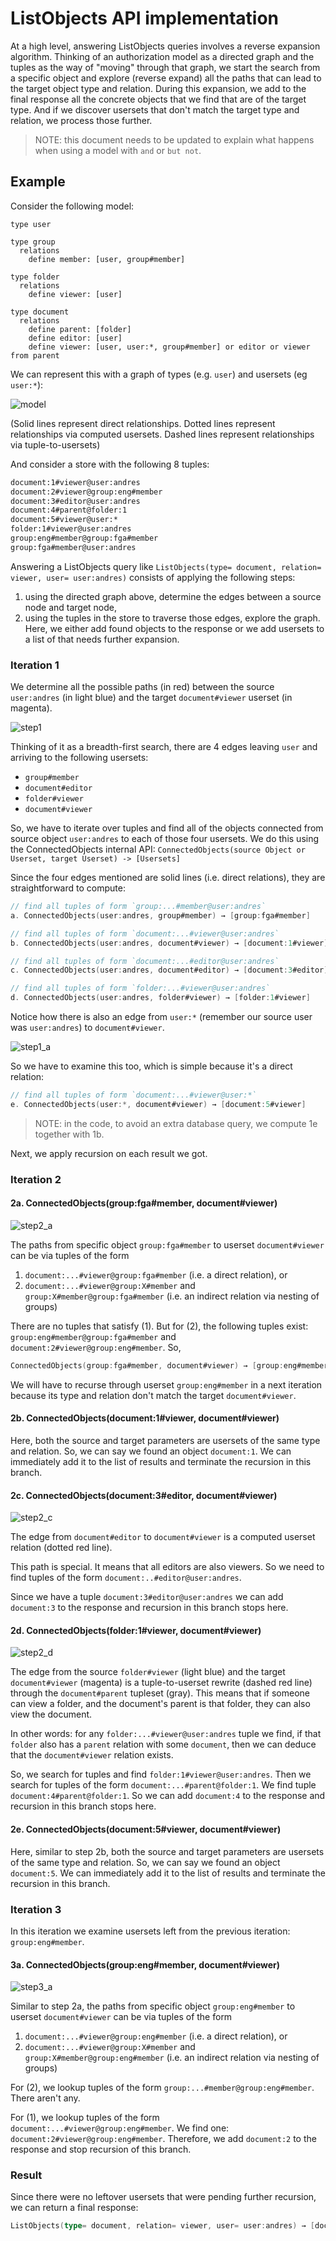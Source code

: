 # ListObjects API implementation

At a high level, answering ListObjects queries involves a reverse expansion algorithm. Thinking of an authorization model as a directed graph and the tuples as the way of "moving" through that graph, we start the search from a specific object and explore (reverse expand)  all the paths that can lead to the target object type and relation. During this expansion, we add to the final response all the concrete objects that we find that are of the target type. And if we discover usersets that don't match the target type and relation, we process those further.

> NOTE: this document needs to be updated to explain what happens when using a model with `and` or `but not`.


## Example
Consider the following model:

```
type user

type group
  relations
    define member: [user, group#member]

type folder
  relations
    define viewer: [user]

type document
  relations
    define parent: [folder]
    define editor: [user]
    define viewer: [user, user:*, group#member] or editor or viewer from parent
```

We can represent this with a graph of types (e.g. `user`) and usersets (eg `user:*`):

<!--
digraph G {
    
  rankdir=BT

  document
  
  group
  
  user -> "document#viewer"
  
  user -> "group#member"
  
  "group#member" -> "group#member"
  
  "group#member" -> "document#viewer"
  
  user -> "document#editor"
  
  "document#editor" -> "document#viewer" [style=dotted]
  
  user -> "folder#viewer"
  
  "folder#viewer" -> "document#viewer"  [style=dashed]
  
  folder -> "document#parent"
  
  "folder#viewer" -> "document#parent"
  
  "user:*" -> "document#viewer"
}
-->

![model](model.svg)

(Solid lines represent direct relationships. Dotted lines represent relationships via computed usersets. Dashed lines represent relationships via tuple-to-usersets)

And consider a store with the following 8 tuples: 

```html
document:1#viewer@user:andres
document:2#viewer@group:eng#member
document:3#editor@user:andres
document:4#parent@folder:1
document:5#viewer@user:*
folder:1#viewer@user:andres
group:eng#member@group:fga#member
group:fga#member@user:andres
```

Answering a ListObjects query like `ListObjects(type= document, relation= viewer, user= user:andres)` consists of applying the following steps:

1. using the directed graph above, determine the edges between a source node and target node,
2. using the tuples in the store to traverse those edges, explore the graph. Here, we either add found objects to the response or we add usersets to a list of that needs further expansion.

### Iteration 1

We determine all the possible paths (in red) between the source `user:andres` (in light blue) and the target `document#viewer` userset (in magenta).

<!--
digraph G {
    
    rankdir=BT
    
  user [style=filled,fillcolor=lightblue]

  document
  
  group
  
  "user:*" -> "document#viewer"
  
  "document#viewer" [style=filled,fillcolor=magenta]

  user -> "group#member" [color=red]
  
  "group#member" -> "group#member" [color=red]
  
  "group#member" -> "document#viewer" [color=red]
  
  user -> "document#editor" [color=red]
  
  user -> "document#viewer" [color=red]
  
  "document#editor" -> "document#viewer" [style=dotted, color=red]
  
  user -> "folder#viewer" [color=red]
  
  "folder#viewer" -> "document#viewer"  [style=dashed, color=red]
  
  folder -> "document#parent" 
  
  "folder#viewer" -> "document#parent"
}
-->

![step1](step1.svg)

Thinking of it as a breadth-first search, there are 4 edges leaving `user` and arriving to the following usersets:

- `group#member`
- `document#editor`
- `folder#viewer`
- `document#viewer`

So, we have to iterate over tuples and find all of the objects connected from source object `user:andres` to each of those four usersets. We do this using the ConnectedObjects internal API: `ConnectedObjects(source Object or Userset, target Userset) -> [Usersets]`

Since the four edges mentioned are solid lines (i.e. direct relations), they are straightforward to compute:

```go
// find all tuples of form `group:...#member@user:andres`
a. ConnectedObjects(user:andres, group#member) → [group:fga#member]

// find all tuples of form `document:...#viewer@user:andres`
b. ConnectedObjects(user:andres, document#viewer) → [document:1#viewer]

// find all tuples of form `document:...#editor@user:andres`
c. ConnectedObjects(user:andres, document#editor) → [document:3#editor]

// find all tuples of form `folder:...#viewer@user:andres`
d. ConnectedObjects(user:andres, folder#viewer) → [folder:1#viewer]
```

Notice how there is also an edge from `user:*` (remember our source user was `user:andres`) to `document#viewer`.

<!--
digraph G {
    
    rankdir=BT
    
  user
  
  document
  
  group
  
  "user:*" -> "document#viewer" [color=red]
  
  "document#viewer" [style=filled,fillcolor=magenta]

  user -> "group#member"
  
  "group#member" -> "group#member"
  
  "group#member" -> "document#viewer" 
  
  user -> "document#editor"
  
  user -> "document#viewer" 
  
  "document#editor" -> "document#viewer" [style=dotted]
  
  user -> "folder#viewer"
  
  "folder#viewer" -> "document#viewer"  [style=dashed]
  
  folder -> "document#parent" 
  
  "folder#viewer" -> "document#parent"
  
  "user:*"  [style=filled,fillcolor=lightblue]
}
-->

![step1_a](step1_a.svg)

So we have to examine this too, which is simple because it's a direct relation:

```go
// find all tuples of form `document:...#viewer@user:*`
e. ConnectedObjects(user:*, document#viewer) → [document:5#viewer]
```

> NOTE: in the code, to avoid an extra database query, we compute 1e together with 1b. 

Next, we apply recursion on each result we got.

### Iteration 2

#### 2a. ConnectedObjects(group:fga#member, document#viewer)

<!-- 
digraph G {
    
    rankdir=BT
    
  user
  
  "group#member" [style=filled,fillcolor=lightblue]

  document
  
  group
  
  "user:*" -> "document#viewer"
  
  "document#viewer" [style=filled,fillcolor=magenta]

  user -> "group#member"
  
  "group#member" -> "group#member" [color=red]
  
  "group#member" -> "document#viewer" [color=red]
  
  user -> "document#editor"
  
  user -> "document#viewer"
  
  "document#editor" -> "document#viewer" [style=dotted]
  
  user -> "folder#viewer"
  
  "folder#viewer" -> "document#viewer"  [style=dashed]
  
  folder -> "document#parent" 
  
  "folder#viewer" -> "document#parent"
}
-->

![step2_a](step2_a.svg)

The paths from specific object `group:fga#member` to userset `document#viewer` can be via tuples of the form 

1. `document:...#viewer@group:fga#member` (i.e. a direct relation), or
2. `document:...#viewer@group:X#member` and `group:X#member@group:fga#member` (i.e. an indirect relation via nesting of groups)

There are no tuples that satisfy (1). But for (2), the following tuples exist: `group:eng#member@group:fga#member` and `document:2#viewer@group:eng#member`. So,

```go
ConnectedObjects(group:fga#member, document#viewer) → [group:eng#member]
```

We will have to recurse through userset `group:eng#member` in a next iteration because its type and relation don't match the target `document#viewer`.

#### 2b. ConnectedObjects(document:1#viewer, document#viewer)

Here, both the source and target parameters are usersets of the same type and relation. So, we can say we found an object `document:1`. We can immediately add it to the list of results and terminate the recursion in this branch.

#### 2c. ConnectedObjects(document:3#editor, document#viewer)

<!--
digraph G {
    
    rankdir=BT
    
  user
  
  "group#member"

  document
  
  "document#editor"  [style=filled,fillcolor=lightblue]
  
  group
  
  "document#viewer" [style=filled,fillcolor=magenta]

  user -> "group#member"
  
  "group#member" -> "group#member" 
  
  "group#member" -> "document#viewer"
  
  user -> "document#editor"
  
  user -> "document#viewer"
  
  "document#editor" -> "document#viewer" [style=dotted, color=red]
  
  user -> "folder#viewer"
  
  "folder#viewer" -> "document#viewer"  [style=dashed]
  
  folder -> "document#parent" 
  
  "folder#viewer" -> "document#parent"
  
  "user:*" -> "document#viewer"
}
-->

![step2_c](step2_c.svg)

The edge from `document#editor` to `document#viewer` is a computed userset relation (dotted red line). 

This path is special. It means that all editors are also viewers. So we need to find tuples of the form `document:..#editor@user:andres`.

Since we have a tuple `document:3#editor@user:andres` we can add `document:3` to the response and recursion in this branch stops here.

#### 2d. ConnectedObjects(folder:1#viewer, document#viewer)

<!--

digraph G {
    
    rankdir=BT
    
  "folder#viewer"   [style=filled,fillcolor=lightblue]
  
  "document#viewer" [style=filled,fillcolor=magenta]

  user -> "group#member"
  
  "group#member" -> "group#member" 
  
  "group#member" -> "document#viewer"
  
  user -> "document#editor"
  
  user -> "document#viewer"
  
  "document#editor" -> "document#viewer" [style=dotted]
  
  user -> "folder#viewer"
  
  "folder#viewer" -> "document#viewer"  [style=dashed, color=red]
  
  folder -> "document#parent" 
  
  "folder#viewer" -> "document#parent"
  
  "document#parent"  [style=filled,fillcolor=gray]
  
  document
    
  group
}

--> 

![step2_d](step2_d.svg)

The edge from the source `folder#viewer` (light blue) and the target `document#viewer` (magenta) is a tuple-to-userset rewrite (dashed red line) through the `document#parent` tupleset (gray). This means that if someone can view a folder, and the document's parent is that folder, they can also view the document. 

In other words: for any `folder:...#viewer@user:andres` tuple we find, if that `folder` also has a `parent` relation with some `document`, then we can deduce that the `document#viewer` relation exists. 

So, we search for tuples and find `folder:1#viewer@user:andres`. Then we search for tuples of the form `document:...#parent@folder:1`. We find tuple `document:4#parent@folder:1`. So we can add `document:4` to the response and recursion in this branch stops here.

#### 2e. ConnectedObjects(document:5#viewer, document#viewer)

Here, similar to step 2b, both the source and target parameters are usersets of the same type and relation. So, we can say we found an object `document:5`. We can immediately add it to the list of results and terminate the recursion in this branch.

### Iteration 3

In this iteration we examine usersets left from the previous iteration: `group:eng#member`.

#### 3a. ConnectedObjects(group:eng#member, document#viewer)

<!-- 
digraph G {
    
    rankdir=BT
    
  "group#member"  [style=filled,fillcolor=lightblue]
    
  "folder#viewer" 
  
  "document#viewer" [style=filled,fillcolor=magenta]

  user -> "group#member"
  
  "group#member" -> "group#member" [color=red]
  
  "group#member" -> "document#viewer"  [color=red]
  
  user -> "document#editor"
  
  user -> "document#viewer"
  
  "document#editor" -> "document#viewer" [style=dotted]
  
  user -> "folder#viewer"
  
  "folder#viewer" -> "document#viewer"  [style=dashed]
  
  folder -> "document#parent" 
  
  "folder#viewer" -> "document#parent"
  
  "user:*" -> "document#viewer"
}
-->

![step3_a](step3_a.svg)

Similar to step 2a, the paths from specific object `group:eng#member` to userset `document#viewer` can be via tuples of the form

1. `document:...#viewer@group:eng#member` (i.e. a direct relation), or
2. `document:...#viewer@group:X#member` and `group:X#member@group:eng#member` (i.e. an indirect relation via nesting of groups)

For (2), we lookup tuples of the form `group:...#member@group:eng#member`. There aren't any.

For (1), we lookup tuples of the form `document:...#viewer@group:eng#member`. We find one: `document:2#viewer@group:eng#member`. Therefore, we add `document:2` to the response and stop recursion of this branch.

### Result

Since there were no leftover usersets that were pending further recursion, we can return a final response:

```go
ListObjects(type= document, relation= viewer, user= user:andres) → [document:1, document:2, document:3, document:4, document:5]
```